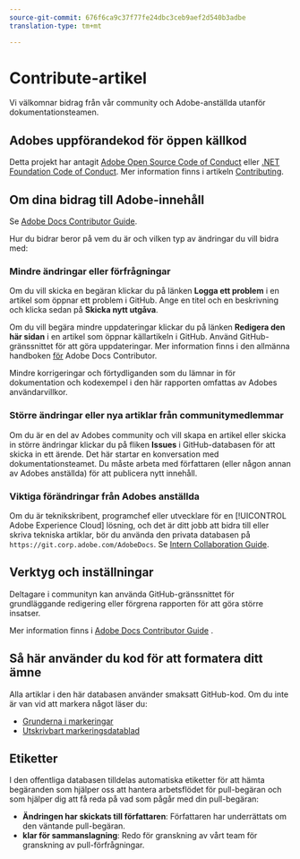 ```yaml
---
source-git-commit: 676f6ca9c37f77fe24dbc3ceb9aef2d540b3adbe
translation-type: tm+mt

---
```

# Contribute-artikel

Vi välkomnar bidrag från vår community och Adobe-anställda utanför dokumentationsteamen.

## Adobes uppförandekod för öppen källkod

Detta projekt har antagit [Adobe Open Source Code of Conduct](code-of-conduct.md) eller [.NET Foundation Code of Conduct](https://dotnetfoundation.org/code-of-conduct). Mer information finns i artikeln [Contributing](contributing.md).

## Om dina bidrag till Adobe-innehåll

Se [Adobe Docs Contributor Guide](https://docs.adobe.com/help/en/contributor/contributor-guide/introduction.html).

Hur du bidrar beror på vem du är och vilken typ av ändringar du vill bidra med:

### Mindre ändringar eller förfrågningar

Om du vill skicka en begäran klickar du på länken **Logga ett problem** i en artikel som öppnar ett problem i GitHub. Ange en titel och en beskrivning och klicka sedan på **Skicka nytt utgåva**.

Om du vill begära mindre uppdateringar klickar du på länken **Redigera den här sidan** i en artikel som öppnar källartikeln i GitHub. Använd GitHub-gränssnittet för att göra uppdateringar. Mer information finns i den allmänna handboken [för](https://docs.adobe.com/help/en/contributor/contributor-guide/introduction.html) Adobe Docs Contributor.

Mindre korrigeringar och förtydliganden som du lämnar in för dokumentation och kodexempel i den här rapporten omfattas av Adobes användarvillkor.

### Större ändringar eller nya artiklar från communitymedlemmar

Om du är en del av Adobes community och vill skapa en artikel eller skicka in större ändringar klickar du på fliken **Issues** i GitHub-databasen för att skicka in ett ärende. Det här startar en konversation med dokumentationsteamet. Du måste arbeta med författaren (eller någon annan av Adobes anställda) för att publicera nytt innehåll.

<!--
If you submit a pull request with significant changes to documentation and code examples, you'll see a message in the pull request asking you to submit an online contribution license agreement (CLA). You must complete the online form before we can review your pull request.
-->

### Viktiga förändringar från Adobes anställda

Om du är teknikskribent, programchef eller utvecklare för en [!UICONTROL Adobe Experience Cloud] lösning, och det är ditt jobb att bidra till eller skriva tekniska artiklar, bör du använda den privata databasen på `https://git.corp.adobe.com/AdobeDocs`. Se [Intern Collaboration Guide](https://docs.adobe.com/content/help/en/collaborative-doc-instructions/collaboration-guide/home.html).

<!--Employees from other parts of the Adobe world should use the public repo for minor updates.-->

## Verktyg och inställningar

Deltagare i communityn kan använda GitHub-gränssnittet för grundläggande redigering eller förgrena rapporten för att göra större insatser.

Mer information finns i [Adobe Docs Contributor Guide](https://docs.adobe.com/help/en/contributor/contributor-guide/introduction.html) .

## Så här använder du kod för att formatera ditt ämne

Alla artiklar i den här databasen använder smaksatt GitHub-kod. Om du inte är van vid att markera något läser du:

* [Grunderna i markeringar](https://help.github.com/articles/getting-started-with-writing-and-formatting-on-github/)
* [Utskrivbart markeringsdatablad](https://guides.github.com/pdfs/markdown-cheatsheet-online.pdf)

## Etiketter

I den offentliga databasen tilldelas automatiska etiketter för att hämta begäranden som hjälper oss att hantera arbetsflödet för pull-begäran och som hjälper dig att få reda på vad som pågår med din pull-begäran:

* **Ändringen har skickats till författaren**: Författaren har underrättats om den väntande pull-begäran.
* **klar för sammanslagning**: Redo för granskning av vårt team för granskning av pull-förfrågningar.
